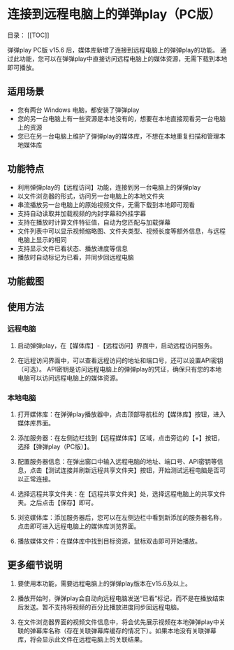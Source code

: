 # 连接到远程电脑上的弹弹play（PC版）

目录：
[[TOC]]

弹弹play PC版 v15.6 后，媒体库新增了连接到远程电脑上的弹弹play的功能。
通过此功能，您可以在弹弹play中直接访问远程电脑上的媒体资源，无需下载到本地即可播放。

## 适用场景

- 您有两台 Windows 电脑，都安装了弹弹play
- 您的另一台电脑上有一些资源是本地没有的，想要在本地直接观看另一台电脑上的资源
- 您已在另一台电脑上维护了弹弹play的媒体库，不想在本地重复扫描和管理本地媒体库

## 功能特点

- 利用弹弹play的【远程访问】功能，连接到另一台电脑上的弹弹play
- 以文件浏览器的形式，访问另一台电脑上的本地文件夹
- 串流播放另一台电脑上的原始视频文件，无需下载到本地即可观看
- 支持自动读取并加载视频的内封字幕和外挂字幕
- 支持在播放时计算文件特征值，自动为您匹配与加载弹幕
- 文件列表中可以显示视频缩略图、文件夹类型、视频长度等额外信息，与远程电脑上显示的相同
- 支持显示文件已看状态、播放进度等信息
- 播放时自动标记为已看，并同步回远程电脑

## 功能截图


## 使用方法

### 远程电脑

1. 启动弹弹play，在【媒体库】-【远程访问】界面中，启动远程访问服务。

2. 在远程访问界面中，可以查看远程访问的地址和端口号，还可以设置API密钥（可选）。
API密钥是访问远程电脑上的弹弹play的凭证，确保只有您的本地电脑可以访问远程电脑上的媒体资源。

### 本地电脑

1. 打开媒体库：在弹弹play播放器中，点击顶部导航栏的【媒体库】按钮，进入媒体库界面。

2. 添加服务器：在左侧边栏找到【远程媒体库】区域，点击旁边的【+】按钮，选择【弹弹play（PC版）】。

3. 配置服务器信息：在弹出窗口中输入远程电脑的地址、端口号、API密钥等信息，点击【测试连接并刷新远程共享文件夹】按钮，开始测试远程电脑是否可以正常连接。

4. 选择远程共享文件夹：在【远程共享文件夹】处，选择远程电脑上的共享文件夹。之后点击【保存】即可。

5. 浏览媒体库：添加服务器后，您可以在左侧边栏中看到新添加的服务器名称，点击即可进入远程电脑上的媒体库浏览界面。

6. 播放媒体文件：在媒体库中找到目标资源，鼠标双击即可开始播放。

## 更多细节说明

1. 要使用本功能，需要远程电脑上的弹弹play版本在v15.6及以上。

2. 播放开始时，弹弹play会自动向远程电脑发送“已看”标记，而不是在播放结束后发送。暂不支持将视频的百分比播放进度同步回远程电脑。

3. 在文件浏览器界面的视频文件信息中，将会优先展示视频在本地弹弹play中关联的弹幕库名称（存在关联弹幕库缓存的情况下）。如果本地没有关联弹幕库，将会显示此文件在远程电脑上的关联结果。